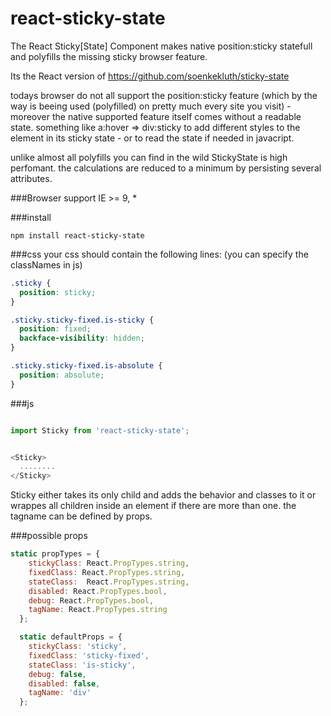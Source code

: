 # react-sticky-state
The React Sticky[State] Component makes native position:sticky statefull and polyfills the missing sticky browser feature. 

Its the React version of https://github.com/soenkekluth/sticky-state

todays browser do not all support the position:sticky feature (which by the way is beeing used (polyfilled) on pretty much every site you visit) - moreover the native supported feature itself comes without a readable state. something like a:hover => div:sticky to add different styles to the element in its sticky state - or to read the state if needed in javacript. 

unlike almost all polyfills you can find in the wild StickyState is high perfomant. the calculations are reduced to a minimum by persisting several attributes.


###Browser support
IE >= 9, *

###install
```
npm install react-sticky-state
```

###css
your css should contain the following lines: 
(you can specify the classNames in js)
```css
.sticky {
  position: sticky;
}

.sticky.sticky-fixed.is-sticky {
  position: fixed;
  backface-visibility: hidden;
}

.sticky.sticky-fixed.is-absolute {
  position: absolute;
}
```

###js
```javascript

import Sticky from 'react-sticky-state';


<Sticky>
  ........
</Sticky>

```

Sticky either takes its only child and adds the behavior and classes to it or wrappes all children inside an element if there are more than one. the tagname can be defined by props.

###possible props 

```javascript
static propTypes = {
    stickyClass: React.PropTypes.string,
    fixedClass: React.PropTypes.string,
    stateClass:  React.PropTypes.string,
    disabled: React.PropTypes.bool,
    debug: React.PropTypes.bool,
    tagName: React.PropTypes.string
  };

  static defaultProps = {
    stickyClass: 'sticky',
    fixedClass: 'sticky-fixed',
    stateClass: 'is-sticky',
    debug: false,
    disabled: false,
    tagName: 'div'
  };
```

